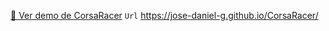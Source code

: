 [🚀 Ver demo de CorsaRacer](https://jose-daniel-g.github.io/CorsaRacer/)
`Url` https://jose-daniel-g.github.io/CorsaRacer/

